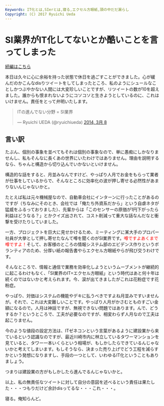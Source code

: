 ```yaml
---
Keywords: IT化とは,SIerとは,寝る,エクセル方眼紙,頭の中だだ漏らし
Copyright: (C) 2017 Ryuichi Ueda
---
```


# SI業界がIT化してないとか酷いことを言ってしまった
<a href="/?post=02179" title="【おじいちゃん消火器持ってきて！】SI業界がIT化してないとか酷いことを言ってしまったので早めに火消しを計る【天ぷら油が！】" target="_blank">続編はこちら</a>

本日は久々に心に余裕を持った状態で休日を過ごすことができました。心が緩んだのかこんなdisりツイートをしてしまったところ、私のようにシュールなことしかつぶやかない人間には大変珍しいことですが、リツイートの数が10を超えました。誰からも恨まれないようにコソコソと生きようとしているのに、これはいけません。責任をとって弁明いたします。

<blockquote class="twitter-tweet" lang="ja"><p>ITの進んでない分野 = SI業界</p>&mdash; Ryuichi UEDA (@ryuichiueda) <a href="https://twitter.com/ryuichiueda/statuses/442154143071756288">2014, 3月 8</a></blockquote>
<script async src="//platform.twitter.com/widgets.js" charset="utf-8"></script>

<h2>言い訳</h2>

たぶん、個別の事象を並べてもそれは個別の事象なので、単に愚痴にしかなりませんし、私もそんなに長くあの世界にいたわけではありません。理由を説明するなら、ちゃんと構造から切り込んでいかないといけません。

構造的な話をすると、月並みなんですけど、やっぱり人月でお金をもらって業者が仕事をしているからで、そんなところに効率化の波が押し寄せる必然性があまりないんじゃないかと。

たとえば私は元々機械屋なので、自動車会社にインターンに行ったことがあるのですが（ちなみにそのとき、会社では「俺たち外資系だから」という自虐ネタが猛威をふるっておりました）、先輩からは「このセンサーの原価が1円下がったら利益はどうなる？」とかクイズ出されて、コスト削減って重大な話なんだなと衝撃を受けたりしていました。

一方、プロジェクトを巨大に見せかけるため、ミーティングに某大手のプロパー社員が大挙として押し寄せたなんて噂を聞くのがSI業界です。<span style="color:red">噂ですよあくまで噂ですよ！</span>そして、お客様のところの情報システム部のエビデンス作りというボランティアのため、分厚い紙の報告書やらエクセル方眼紙やらが飛び交うわけです。

そんなところで、情報と通信で業務を効率化しようというムーブメントが継続的に起こるわけもなく、「SI業界のIT=エクセル方眼紙」という時代はあと何十年は続くのではないかと考えられます。今、涙が出てきましたがこれは花粉症です花粉症。

やっぱり、対価はシステムの機能やデキに払うべきですよね月並みですいませんが。それで、これは大変難しいことです。やっぱり人月がかさむとものすごい金額になるので。人月は神話ですが、無視できない問題ではあります。んで、どうするか？というところで、工夫が必要なのですが、相変わらず人月なので工夫は起こりません。

今のような値段の設定方法は、ITゼネコンという言葉があるように建設業から来ているという認識なのですが、最近川崎市内に林立しているタワーマンションを見ていると、タワー一本いくらという相場が、もしかしたらできているんじゃないかと考えてしまいます。もしそうなら、決まった売り上げでどう工程を減らすかという発想になりますし、手段の一つとして、いわゆるIT化ということもありましょう。

つまりは建設業の方がもしかしたら進んでるんじゃないかと。

以上、私の無責任なツイートに対して自分の意図を述べるという責任は果たした・・・つもりだけど余計disってるな・・・これ・・・。


寝る。俺知らんど。
